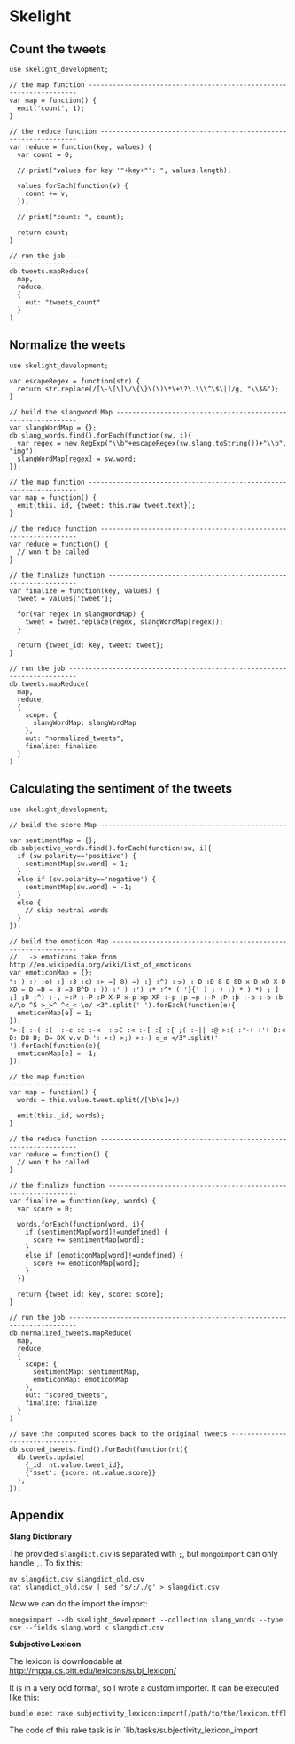 Skelight
========

Count the tweets
----------------

    use skelight_development;
    
    // the map function -------------------------------------------------------------------
    var map = function() {
      emit('count', 1);
    }
    
    // the reduce function ----------------------------------------------------------------
    var reduce = function(key, values) {
      var count = 0;
      
      // print("values for key '"+key+"': ", values.length);
      
      values.forEach(function(v) {
        count += v;
      });
      
      // print("count: ", count);
      
      return count;
    }
    
    // run the job ------------------------------------------------------------------------
    db.tweets.mapReduce(
      map,
      reduce,
      {
        out: "tweets_count"
      }
    )

Normalize the weets
--------------------

    use skelight_development;
    
    var escapeRegex = function(str) {
      return str.replace(/[\-\[\]\/\{\}\(\)\*\+\?\.\\\^\$\|]/g, "\\$&");
    }
    
    // build the slangword Map ------------------------------------------------------------
    var slangWordMap = {};
    db.slang_words.find().forEach(function(sw, i){
      var regex = new RegExp("\\b"+escapeRegex(sw.slang.toString())+"\\b", "img");
      slangWordMap[regex] = sw.word;
    });
    
    // the map function -------------------------------------------------------------------
    var map = function() {
      emit(this._id, {tweet: this.raw_tweet.text});
    }
    
    // the reduce function ----------------------------------------------------------------
    var reduce = function() {
      // won't be called
    }
    
    // the finalize function --------------------------------------------------------------
    var finalize = function(key, values) {
      tweet = values['tweet'];
      
      for(var regex in slangWordMap) {
        tweet = tweet.replace(regex, slangWordMap[regex]);
      }
      
      return {tweet_id: key, tweet: tweet};
    }
    
    // run the job ------------------------------------------------------------------------
    db.tweets.mapReduce(
      map,
      reduce,
      {
        scope: {
          slangWordMap: slangWordMap
        },
        out: "normalized_tweets", 
        finalize: finalize
      }
    )

Calculating the sentiment of the tweets
---------------------------------------

    use skelight_development;
    
    // build the score Map ----------------------------------------------------------------
    var sentimentMap = {};
    db.subjective_words.find().forEach(function(sw, i){
      if (sw.polarity=='positive') {
        sentimentMap[sw.word] = 1;
      }
      else if (sw.polarity=='negative') {
        sentimentMap[sw.word] = -1;
      }
      else {
        // skip neutral words
      }
    });
    
    // build the emoticon Map -------------------------------------------------------------
    //   -> emoticons take from http://en.wikipedia.org/wiki/List_of_emoticons
    var emoticonMap = {};
    ":-) :) :o) :] :3 :c) :> =] 8) =) :} :^) :っ) :-D :D 8-D 8D x-D xD X-D XD =-D =D =-3 =3 B^D :-)) :'-) :') :* :^* ( '}{' ) ;-) ;) *-) *) ;-] ;] ;D ;^) :-, >:P :-P :P X-P x-p xp XP :-p :p =p :-Þ :Þ :þ :-þ :-b :b o/\o ^5 >_>^ ^<_< \o/ <3".split(' ').forEach(function(e){
      emoticonMap[e] = 1;
    });
    ">:[ :-( :(  :-c :c :-<  :っC :< :-[ :[ :{ ;( :-|| :@ >:( :'-( :'( D:< D: D8 D; D= DX v.v D-': >:) >;) >:-) ಠ_ಠ </3".split(' ').forEach(function(e){
      emoticonMap[e] = -1;
    });
    
    // the map function -------------------------------------------------------------------
    var map = function() {
      words = this.value.tweet.split(/[\b\s]+/)
      
      emit(this._id, words);
    }
    
    // the reduce function ----------------------------------------------------------------
    var reduce = function() {
      // won't be called
    }
    
    // the finalize function --------------------------------------------------------------
    var finalize = function(key, words) {
      var score = 0;
      
      words.forEach(function(word, i){
        if (sentimentMap[word]!=undefined) {
          score += sentimentMap[word];
        }
        else if (emoticonMap[word]!=undefined) {
          score += emoticonMap[word];
        }
      })
      
      return {tweet_id: key, score: score};
    }
    
    // run the job ------------------------------------------------------------------------
    db.normalized_tweets.mapReduce(
      map,
      reduce,
      {
        scope: {
          sentimentMap: sentimentMap,
          emoticonMap: emoticonMap
        },
        out: "scored_tweets", 
        finalize: finalize
      }
    )
    
    // save the computed scores back to the original tweets -------------------------------
    db.scored_tweets.find().forEach(function(nt){
      db.tweets.update(
        {_id: nt.value.tweet_id},
        {'$set': {score: nt.value.score}}
      );
    });

Appendix
--------

**Slang Dictionary**

The provided `slangdict.csv` is separated with `;`, but `mongoimport` can only handle `,`. To fix this:

    mv slangdict.csv slangdict_old.csv
    cat slangdict_old.csv | sed 's/;/,/g' > slangdict.csv
    
Now we can do the import the import:
    
    mongoimport --db skelight_development --collection slang_words --type csv --fields slang,word < slangdict.csv

**Subjective Lexicon**

The lexicon is downloadable at http://mpqa.cs.pitt.edu/lexicons/subj_lexicon/

It is in a very odd format, so I wrote a custom importer. It can be executed like this:

    bundle exec rake subjectivity_lexicon:import[/path/to/the/lexicon.tff]

The code of this rake task is in `lib/tasks/subjectivity_lexicon_import